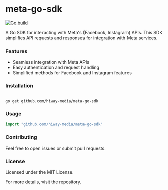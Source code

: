 # meta-go-sdk
[![Go build](https://github.com/HiWay-Media/meta-go-sdk/actions/workflows/go-build.yml/badge.svg)](https://github.com/HiWay-Media/meta-go-sdk/actions/workflows/go-build.yml)

A Go SDK for interacting with Meta's (Facebook, Instagram) APIs. This SDK simplifies API requests and responses for integration with Meta services.

### Features
- Seamless integration with Meta APIs
- Easy authentication and request handling
- Simplified methods for Facebook and Instagram features

### Installation

```bash

go get github.com/hiway-media/meta-go-sdk
```
### Usage

```go
import "github.com/hiway-media/meta-go-sdk"
```

### Contributing
Feel free to open issues or submit pull requests.

### License
Licensed under the MIT License.

For more details, visit the repository.


